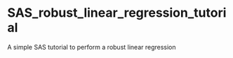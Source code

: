 # SAS_robust_linear_regression_tutorial
A simple SAS tutorial to perform a robust linear regression
